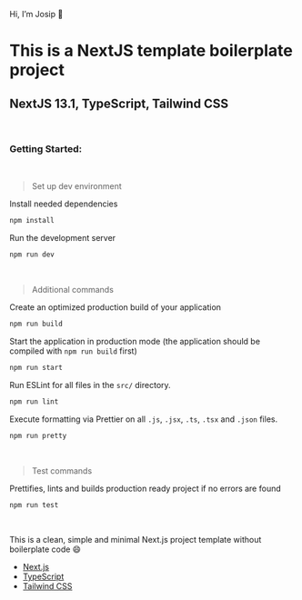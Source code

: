 Hi, I’m Josip 👋

# This is a NextJS template boilerplate project

## NextJS 13.1, TypeScript, Tailwind CSS

<br/>

### Getting Started:

<br />

> Set up dev environment

Install needed dependencies

```bash
npm install
```

Run the development server

```bash
npm run dev
```

<br/>

> Additional commands

Create an optimized production build of your application

```bash
npm run build
```

Start the application in production mode (the application should be compiled with `npm run build` first)

```bash
npm run start
```

Run ESLint for all files in the `src/` directory.

```bash
npm run lint
```

Execute formatting via Prettier on all `.js`, `.jsx`, `.ts`, `.tsx` and `.json` files.

```bash
npm run pretty
```

<br />

> Test commands

Prettifies, lints and builds production ready project if no errors are found

```bash
npm run test
```

<br />

This is a clean, simple and minimal Next.js project template without boilerplate code 😄

- [Next.js](https://nextjs.org/)
- [TypeScript](https://www.typescriptlang.org/)
- [Tailwind CSS](https://tailwindcss.com/)
